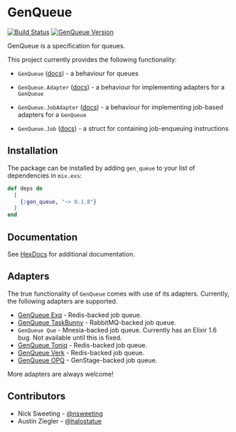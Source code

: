 # GenQueue
[![Build Status](https://travis-ci.org/nsweeting/gen_queue.svg?branch=master)](https://travis-ci.org/nsweeting/gen_queue)
[![GenQueue Version](https://img.shields.io/hexpm/v/gen_queue.svg)](https://hex.pm/packages/gen_queue)

GenQueue is a specification for queues.

This project currently provides the following functionality:

  * `GenQueue` ([docs](https://hexdocs.pm/gen_queue/GenQueue.html)) - a behaviour for queues

  * `GenQueue.Adapter` ([docs](https://hexdocs.pm/gen_queue/GenQueue.Adapter.html)) - a behaviour for implementing adapters for a `GenQueue`

  * `GenQueue.JobAdapter` ([docs](https://hexdocs.pm/gen_queue/GenQueue.JobAdapter.html)) - a behaviour for implementing job-based adapters for a `GenQueue`

  * `GenQueue.Job` ([docs](https://hexdocs.pm/gen_queue/GenQueue.Job.html)) - a struct for containing job-enqueuing instructions


## Installation

The package can be installed by adding `gen_queue` to your list of dependencies in `mix.exs`:

```elixir
def deps do
  [
    {:gen_queue, "~> 0.1.8"}
  ]
end
```

## Documentation

See [HexDocs](https://hexdocs.pm/gen_queue) for additional documentation.

## Adapters

The true functionality of `GenQueue` comes with use of its adapters. Currently, the following
adapters are supported.

  * [GenQueue Exq](https://github.com/nsweeting/gen_queue_exq) - Redis-backed job queue.
  * [GenQueue TaskBunny](https://github.com/nsweeting/gen_queue_task_bunny) - RabbitMQ-backed job queue.
  * `GenQueue Que` - Mnesia-backed job queue. Currently has an Elixir 1.6 bug. Not available until this is fixed.
  * [GenQueue Toniq](https://github.com/nsweeting/gen_queue_toniq) - Redis-backed job queue.
  * [GenQueue Verk](https://github.com/nsweeting/gen_queue_verk) - Redis-backed job queue.
  * [GenQueue OPQ](https://github.com/nsweeting/gen_queue_opq) - GenStage-backed job queue.

More adapters are always welcome!

## Contributors

 * Nick Sweeting - [@nsweeting](https://github.com/nsweeting)
 * Austin Ziegler - [@halostatue](https://github.com/halostatue)